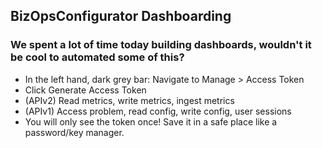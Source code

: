 ## BizOpsConfigurator Dashboarding 
### We spent a lot of time today building dashboards, wouldn't it be cool to automated some of this?

- In the left hand, dark grey bar: Navigate to Manage > Access Token
- Click Generate Access Token
- (APIv2) Read metrics, write metrics, ingest metrics 
- (APIv1) Access problem, read config, write config, user sessions
- You will only see the token once! Save it in a safe place like a password/key manager. 
